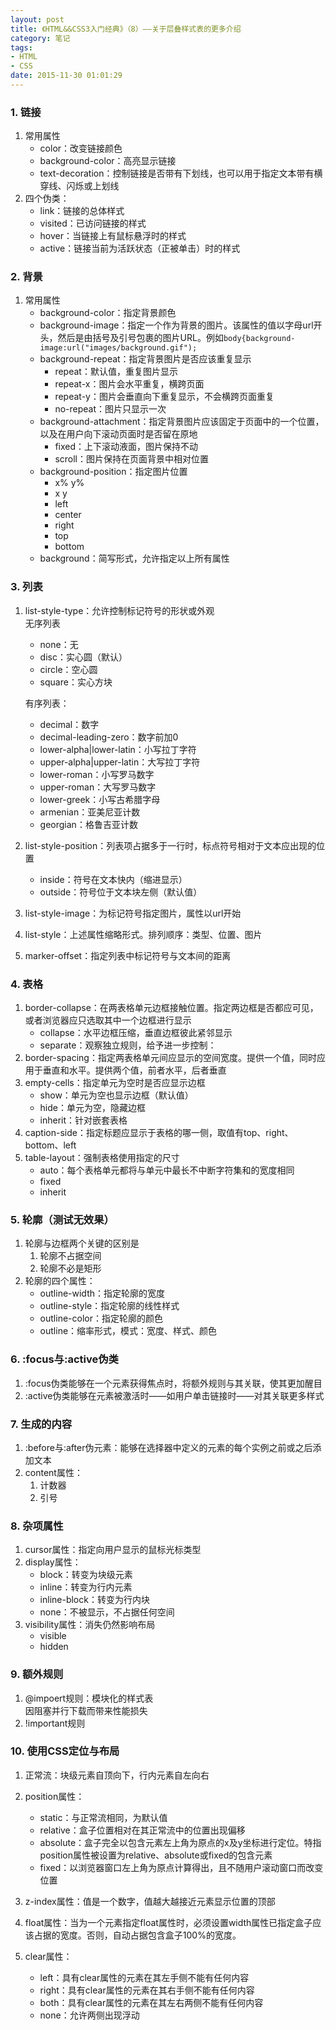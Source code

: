 ```yaml
---
layout: post
title: 《HTML&&CSS3入门经典》（8）——关于层叠样式表的更多介绍
category: 笔记
tags: 
- HTML 
- CSS
date: 2015-11-30 01:01:29
---
```


### 1. 链接
1. 常用属性
	- color：改变链接颜色
	- background-color：高亮显示链接
	- text-decoration：控制链接是否带有下划线，也可以用于指定文本带有横穿线、闪烁或上划线  
2. 四个伪类：
	- link：链接的总体样式
	- visited：已访问链接的样式
	- hover：当链接上有鼠标悬浮时的样式
	- active：链接当前为活跃状态（正被单击）时的样式


### 2. 背景  
1. 常用属性
	- background-color：指定背景颜色
	- background-image：指定一个作为背景的图片。该属性的值以字母url开头，然后是由括号及引号包裹的图片URL。例如`body{background-image:url("images/background.gif");`  
	- background-repeat：指定背景图片是否应该重复显示  
		- repeat：默认值，重复图片显示  
		- repeat-x：图片会水平重复，横跨页面
		- repeat-y：图片会垂直向下重复显示，不会横跨页面重复
		- no-repeat：图片只显示一次
	- background-attachment：指定背景图片应该固定于页面中的一个位置，以及在用户向下滚动页面时是否留在原地
		- fixed：上下滚动液面，图片保持不动
		- scroll：图片保持在页面背景中相对位置
	- background-position：指定图片位置
		- x% y%
		- x y
		- left
		- center
		- right
		- top
		- bottom
	- background：简写形式，允许指定以上所有属性
	
### 3. 列表
1. list-style-type：允许控制标记符号的形状或外观  
	无序列表
	- none：无
	- disc：实心圆（默认）
	- circle：空心圆
	- square：实心方块  
	
	有序列表：
	- decimal：数字
	- decimal-leading-zero：数字前加0
	- lower-alpha|lower-latin：小写拉丁字符
	- upper-alpha|upper-latin：大写拉丁字符
	- lower-roman：小写罗马数字
	- upper-roman：大写罗马数字
	- lower-greek：小写古希腊字母
	- armenian：亚美尼亚计数
	- georgian：格鲁吉亚计数  
2. list-style-position：列表项占据多于一行时，标点符号相对于文本应出现的位置
	- inside：符号在文本快内（缩进显示）
	- outside：符号位于文本块左侧（默认值）
3. list-style-image：为标记符号指定图片，属性以url开始
4. list-style：上述属性缩略形式。排列顺序：类型、位置、图片
5. marker-offset：指定列表中标记符号与文本间的距离

### 4. 表格
1. border-collapse：在两表格单元边框接触位置。指定两边框是否都应可见，或者浏览器应只选取其中一个边框进行显示
	- collapse：水平边框压缩，垂直边框彼此紧邻显示
	- separate：观察独立规则，给予进一步控制：
2. border-spacing：指定两表格单元间应显示的空间宽度。提供一个值，同时应用于垂直和水平。提供两个值，前者水平，后者垂直
3. empty-cells：指定单元为空时是否应显示边框
	- show：单元为空也显示边框（默认值）
	- hide：单元为空，隐藏边框
	- inherit：针对嵌套表格
4. caption-side：指定标题应显示于表格的哪一侧，取值有top、right、bottom、left
5. table-layout：强制表格使用指定的尺寸
	- auto：每个表格单元都将与单元中最长不中断字符集和的宽度相同
	- fixed
	- inherit

### 5. 轮廓（测试无效果）
1. 轮廓与边框两个关键的区别是
	1. 轮廓不占据空间
	2. 轮廓不必是矩形
2. 轮廓的四个属性：
	- outline-width：指定轮廓的宽度
	- outline-style：指定轮廓的线性样式
	- outline-color：指定轮廓的颜色
	- outline：缩率形式，模式：宽度、样式、颜色

### 6. :focus与:active伪类
1. :focus伪类能够在一个元素获得焦点时，将额外规则与其关联，使其更加醒目
2. :active伪类能够在元素被激活时——如用户单击链接时——对其关联更多样式

### 7. 生成的内容
1. :before与:after伪元素：能够在选择器中定义的元素的每个实例之前或之后添加文本
2. content属性：
	1. 计数器
	2. 引号

### 8. 杂项属性
1. cursor属性：指定向用户显示的鼠标光标类型
2. display属性：
	- block：转变为块级元素
	- inline：转变为行内元素
	- inline-block：转变为行内块
	- none：不被显示，不占据任何空间
3. visibility属性：消失仍然影响布局
	- visible
	- hidden

### 9. 额外规则
1. @impoert规则：模块化的样式表  
	因阻塞并行下载而带来性能损失
2. !important规则

### 10. 使用CSS定位与布局
1. 正常流：块级元素自顶向下，行内元素自左向右
2. position属性：
	- static：与正常流相同，为默认值
	- relative：盒子位置相对在其正常流中的位置出现偏移
	- absolute：盒子完全以包含元素左上角为原点的x及y坐标进行定位。特指position属性被设置为relative、absolute或fixed的包含元素
	- fixed：以浏览器窗口左上角为原点计算得出，且不随用户滚动窗口而改变位置

3. z-index属性：值是一个数字，值越大越接近元素显示位置的顶部
4. float属性：当为一个元素指定float属性时，必须设置width属性已指定盒子应该占据的宽度。否则，自动占据包含盒子100%的宽度。
5. clear属性：
	- left：具有clear属性的元素在其左手侧不能有任何内容
	- right：具有clear属性的元素在其右手侧不能有任何内容
	- both：具有clear属性的元素在其左右两侧不能有任何内容
	- none：允许两侧出现浮动

